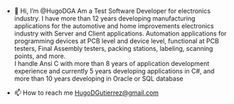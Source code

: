 - 👋 Hi, I’m @HugoDGA Am a Test Software Developer for electronics industry.
    I have more than 12 years developing manufacturing applications for the automotive and home improvements electronics industry with Server and Client applications.
    Automation applications for programming devices at PCB level and device level, functional at PCB testers, Final Assembly testers, packing stations, labeling, scanning points, and more.  
    I handle Ansi C with more than 8 years of application development experience and currently 5 years developing applications in C#, and more than 10 years developing in Oracle  or SQL database
    

- 📫 How to reach me HugoDGutierrez@gmail.com



<!---
- 👀 I’m interested in learning more of software arquitecture.
- 🌱 I’m currently learning ...
- 💞️ I’m looking to collaborate on ...

HugoDGA/HugoDGA is a ✨ special ✨ repository because its `README.md` (this file) appears on your GitHub profile.
You can click the Preview link to take a look at your changes.
--->
